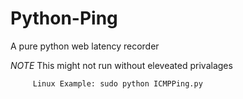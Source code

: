 # Python-Ping
A pure python web latency recorder

  *NOTE* This might not run without eleveated privalages
  
         Linux Example: sudo python ICMPPing.py

